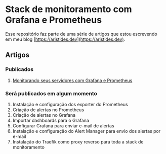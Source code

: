 # Stack de monitoramento com Grafana e Prometheus

Esse repositório faz parte de uma série de artigos que estou escrevendo em meu blog [https://aristides.dev](https://aristides.dev).

## Artigos

### Publicados
1. [Monitorando seus servidores com Grafana e Prometheus](https://aristides.dev/monitorando-seus-servidores-com-grafana-e-prometheus)

### Será publicados em algum momento
1. Instalação e configuração dos exporter do Prometheus
2. Criação de alertas no Prometheus
3. Criação de alertas no Grafana
4. Importar dashboards para o Grafana
5. Configurar Grafana para enviar e-mail de alertas
6. Instalação e configuração do Alert Manager para envio dos alertas por e-mail
7. Instalação do Traefik como proxy reverso para toda a stack de monitoramento